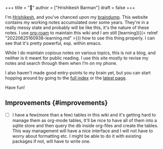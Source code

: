 +++
title = "🐄"
author = ["Hrishikesh Barman"]
draft = false
+++

I'm [Hrishikesh](<https://www.geekodour.org/>), and you've chanced upon my [braindump](https://notes.andymatuschak.org/Evergreen_notes). This website contains my working notes accumulated over some years. They're in a really messy state and probably will be like this, it's the nature of these notes. I use [org-roam](https://www.orgroam.com/) to maintain this wiki and I am still [learning]({{< relref "20220625160938-learning.md" >}}) how to use this thing properly. I can see that it's pretty powerful, esp. within emacs.

While I do maintain copious notes on various topics, this is not a blog, and neither is it meant for public reading. I use this site mostly to revise my notes and search through them when I’m on my phone.

I also haven't made good entry-points to my brain yet, but you can start hopping around by going to the [full index](/posts/) or the [latest page](/latest).

Have fun!


## Improvements {#improvements}

-   [ ] I have a few(more than a few) tables in this wiki and it's getting hard to manage them as org-mode tables, It'll be nice to have all of them into a sqlite store and then query the db inside org-files and create the tables. This way management will have a nice interface and I will not have to worry about formatting etc. I might be able to do it with existing packages if not, will have to write one.
